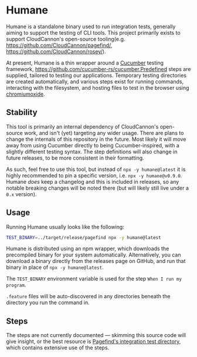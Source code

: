 # Humane

Humane is a standalone binary used to run integration tests, generally aiming to support the testing of CLI tools.
This project primarily exists to support CloudCannon's open-source tooling(e.g. https://github.com/CloudCannon/pagefind/, https://github.com/CloudCannon/rosey/).

At present, Humane is a thin wrapper around a [Cucumber](https://cucumber.io/) testing framework, https://github.com/cucumber-rs/cucumber.Predefined steps are supplied, tailored to testing our applications. Temporary testing directories are created automatically, and various steps exist for running commands, interacting with the filesystem, and hosting files to test in the browser using [chromiumoxide](https://github.com/mattsse/chromiumoxide).

## Stability

This tool is primarily an internal dependency of CloudCannon's open-source work, and isn't (yet) targeting any wider usage. There are plans to change the internals of this repository in the future. Most likely it will move away from using Cucumber directly to being Cucumber-inspired, with a slightly different testing syntax. The step definitions will also change in future releases, to be more consistent in their formatting.

As such, feel free to use this tool, but instead of `npx -y humane@latest` it is highly recommended to pin a specific version, i.e. `npx -y humane@v0.9.0`. Humane _does_ keep a changelog and this is included in releases, so any notable breaking changes will be noted there (but will likely still live under a `0.x` version).

## Usage

Running Humane usually looks like the following:

```bash
TEST_BINARY=../target/release/pagefind npx -y humane@latest
```

Humane is distributed using an npm wrapper, which downloads the precompiled binary for your system automatically. Alternatively, you can download a binary directly from the releases page on GitHub, and run that binary in place of `npx -y humane@latest`. 

The `TEST_BINARY` environment variable is used for the step `When I run my program`.

`.feature` files will be auto-discovered in any directories beneath the directory you run the command in.

## Steps

The steps are not currently documented — skimming this source code will give insight, or the best resource is [Pagefind's integration test directory](https://github.com/CloudCannon/pagefind/tree/main/pagefind/features), which contains extensive use of the steps. 
